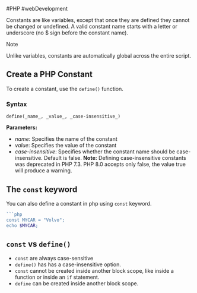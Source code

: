 #PHP #webDevelopment 

Constants are like variables, except that once they are defined they cannot be changed or undefined.
A valid constant name starts with a letter or underscore (no $ sign before the constant name).
>[!Note]
>Unlike variables, constants are automatically global across the entire script.

## Create a PHP Constant
To create a constant, use the `define()` function.
### Syntax

`define(_name_, _value_, _case-insensitive_)`

**Parameters:**
- _name_: Specifies the name of the constant
- _value_: Specifies the value of the constant
- _case-insensitive_: Specifies whether the constant name should be case-insensitive. Default is false. **Note:** Defining case-insensitive constants was deprecated in PHP 7.3. PHP 8.0 accepts only false, the value true will produce a warning.
## **The `const` keyword**
You can also define a constant in php using `const` keyword.

```php
```php
const MYCAR = "Volvo";
echo $MYCAR;
```

## **`const` vs `define()`**
- `const` are always case-sensitive
- `define()` has has a case-insensitive option.
- `const` cannot be created inside another block scope, like inside a function or inside an `if` statement.
- `define` can be created inside another block scope.
